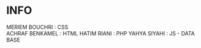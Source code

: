 # INFO
MERIEM BOUCHRI : CSS    
ACHRAF BENKAMEL : HTML
HATIM RIANI : PHP
YAHYA SIYAHI : JS - DATA BASE
